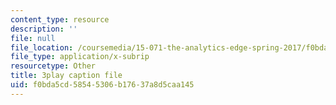 ```yaml
---
content_type: resource
description: ''
file: null
file_location: /coursemedia/15-071-the-analytics-edge-spring-2017/f0bda5cd58545306b17637a8d5caa145_AlDhA-NY5IA.vtt
file_type: application/x-subrip
resourcetype: Other
title: 3play caption file
uid: f0bda5cd-5854-5306-b176-37a8d5caa145
---
```

